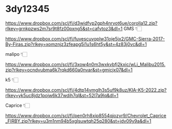 # 3dy12345


https://www.dropbox.com/scl/fi/d3widfvp2gph4nrvot6ue/corolla12.zip?rlkey=grnkpzws2m7sr9t8fz00pxng5&st=cafvtoz3&dl=1
GMS 👇🏻


https://www.dropbox.com/scl/fi/fuvescuvoplw31oje5jx2/GMC-Sierra-2017-By-Firas.zip?rlkey=xomznjz3zfeapg5i1u1s6ht5y&st=4z83j0vc&dl=1

malipo  👇🏻

https://www.dropbox.com/scl/fi/3xow4n0m3wxkvbfj2kxic/wLi_Malibu2015.zip?rlkey=ocndvubma6k7rqkd660a0nvar&st=gmicjx07&dl=1

k5 👇🏻

https://www.dropbox.com/scl/fi/4dtp14vmglh3s5uf9k8uz/KIA-K5-2022.zip?rlkey=yk5uc8jdz1pojw6k37wdih7ql&st=52l7a9lq&dl=1

Caprice 👇🏻

https://www.dropbox.com/scl/fi/pen0rh8xip8554qjozyr9/Chevrolet_Caprice_FIRBY.zip?rlkey=u3m1nm94b5xglsuwtqh25q280&st=jdv09y9a&dl=1

